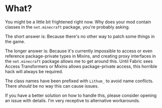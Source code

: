 # What?

You might be a little bit frightened right now. Why does your mod contain classes in the `net.minecraft` package, you're probably asking.

The short answer is: Because there's no other way to patch some things in the game.

The longer answer is: Because it's currently impossible to access or even reference package-private types in Mixins, and creating
proxy interfaces in the `net.minecraft` package allows me to get around this. Until Fabric sees Access Transformers or Mixins
allows package-private access, this horrible hack will always be required.

The class names have been prefixed with `Lithum_` to avoid name conflicts. There _should_ be no way this can cause issues.

If you have a better solution on how to handle this, please consider opening an issue with details. I'm very receptive to alternative
workarounds.